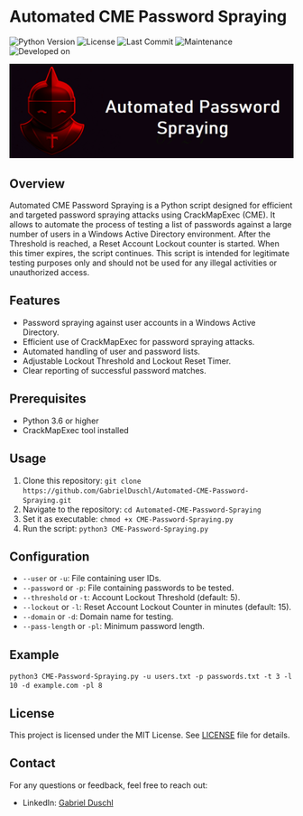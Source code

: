 # Automated CME Password Spraying

![Python Version](https://img.shields.io/badge/python-3.6%20%7C%203.7%20%7C%203.8-blue)
![License](https://img.shields.io/github/license/GabrielDuschl/Automated-CME-Password-Spraying)
![Last Commit](https://img.shields.io/github/last-commit/GabrielDuschl/Automated-CME-Password-Spraying)
![Maintenance](https://img.shields.io/maintenance/yes/2023)
![Developed on](https://img.shields.io/badge/developed%20on-Kali%20Linux-pruple)


![Banner](images/github-banner.png)

## Overview

Automated CME Password Spraying is a Python script designed for efficient and targeted password spraying attacks using CrackMapExec (CME). It allows to automate the process of testing a list of passwords against a large number of users in a Windows Active Directory environment. After the Threshold is reached, a Reset Account Lockout counter is started. When this timer expires, the script continues. This script is intended for legitimate testing purposes only and should not be used for any illegal activities or unauthorized access.

## Features

- Password spraying against user accounts in a Windows Active Directory.
- Efficient use of CrackMapExec for password spraying attacks.
- Automated handling of user and password lists.
- Adjustable Lockout Threshold and Lockout Reset Timer.
- Clear reporting of successful password matches.

## Prerequisites

- Python 3.6 or higher
- CrackMapExec tool installed

## Usage

1. Clone this repository: `git clone https://github.com/GabrielDuschl/Automated-CME-Password-Spraying.git`
2. Navigate to the repository: `cd Automated-CME-Password-Spraying`
3. Set it as executable: `chmod +x CME-Password-Spraying.py`
4. Run the script: `python3 CME-Password-Spraying.py`

## Configuration

- `--user` or `-u`: File containing user IDs.
- `--password` or `-p`: File containing passwords to be tested.
- `--threshold` or `-t`: Account Lockout Threshold (default: 5).
- `--lockout` or `-l`: Reset Account Lockout Counter in minutes (default: 15).
- `--domain` or `-d`: Domain name for testing.
- `--pass-length` or `-pl`: Minimum password length.

## Example

```shell
python3 CME-Password-Spraying.py -u users.txt -p passwords.txt -t 3 -l 10 -d example.com -pl 8
```

## License

This project is licensed under the MIT License. See [LICENSE](LICENSE) file for details.

## Contact

For any questions or feedback, feel free to reach out:

- LinkedIn: [Gabriel Duschl](https://www.linkedin.com/in/gabrielduschl)

